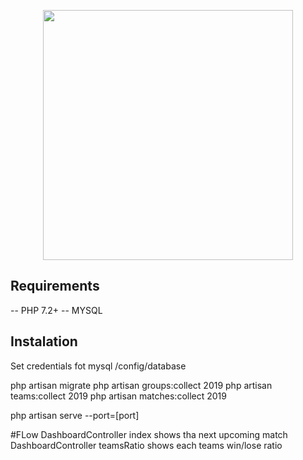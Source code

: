 <p align="center"><img src="https://res.cloudinary.com/dtfbvvkyp/image/upload/v1566331377/laravel-logolockup-cmyk-red.svg" width="400"></p>


## Requirements
 -- PHP 7.2+ 
 -- MYSQL

## Instalation
Set credentials fot mysql  /config/database 

 php artisan migrate
 php artisan groups:collect 2019
 php artisan teams:collect 2019
 php artisan matches:collect 2019
 
 php artisan serve --port=[port]


#FLow
DashboardController index shows tha next upcoming match
DashboardController teamsRatio  shows each teams win/lose ratio
